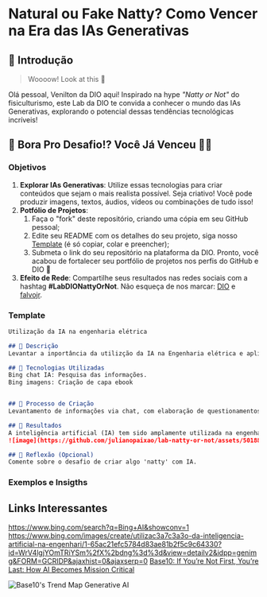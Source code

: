 # Natural ou Fake Natty? Como Vencer na Era das IAs Generativas

## 🚀 Introdução

> Woooow! Look at this 👀

Olá pessoal, Venilton da DIO aqui! Inspirado na hype _"Natty or Not"_ do fisiculturismo, este Lab da DIO te convida a conhecer o mundo das IAs Generativas, explorando o potencial dessas tendências tecnológicas incríveis!

## 🎯 Bora Pro Desafio!? Você Já Venceu 💪🤓

### Objetivos

1. **Explorar IAs Generativas**: Utilize essas tecnologias para criar conteúdos que sejam o mais realista possível. Seja criativo! Você pode produzir imagens, textos, áudios, vídeos ou combinações de tudo isso!
1. **Potfólio de Projetos**:
    1. Faça o "fork" deste repositório, criando uma cópia em seu GitHub pessoal;
    2. Edite seu README com os detalhes do seu projeto, siga nosso [Template](#template) (é só copiar, colar e preencher);
    3. Submeta o link do seu repositório na plataforma da DIO. Pronto, você acabou de fortalecer seu portfólio de projetos nos perfis do GitHub e DIO 🚀
1. **Efeito de Rede**: Compartilhe seus resultados nas redes sociais com a hashtag **#LabDIONattyOrNot**. Não esqueça de nos marcar: [DIO](https://www.linkedin.com/school/dio-makethechange) e [falvojr](https://www.linkedin.com/in/falvojr).

### Template

```markdown
Utilização da IA na engenharia elétrica

## 📒 Descrição
Levantar a inportância da utilizção da IA na Engenharia elétrica e aplicações

## 🤖 Tecnologias Utilizadas
Bing chat IA: Pesquisa das informações.
Bing imagens: Criação de capa ebook


## 🧐 Processo de Criação
Levantamento de informações via chat, com elaboração de questionamentos e geração da imagem para eoobk da pesquisa.

## 🚀 Resultados
A inteligência artificial (IA) tem sido amplamente utilizada na engenharia elétrica para otimizar a distribuição e o gerenciamento da rede elétrica, prever a demanda de energia elétrica, analisar dados de consumo de energia e auxiliar na otimização do uso de recursos 12. Para aprender a usar a IA na engenharia elétrica, é fundamental ter uma base sólida de conhecimento teórico, compreender os conceitos básicos de aprendizado de máquina, algoritmos de IA e suas aplicações na engenharia elétrica. Livros, cursos online e tutoriais podem ser recursos valiosos para adquirir esse conhecimento fundamental. Além disso, existem diversos cursos e treinamentos disponíveis voltados para a aplicação da inteligência artificial na engenharia elétrica, que fornecem orientações passo a passo sobre como usar técnicas de IA em casos reais, proporcionando uma experiência prática e ajudando a desenvolver habilidades essenciais 1. Praticar regularmente é crucial para aprender a usar a inteligência artificial na engenharia elétrica. Experimente criar seus próprios projetos, resolvendo problemas específicos do campo e explorando diferentes técnicas e algoritmos de IA. Quanto mais tempo você dedicar à prática e à experimentação, mais proficiente e confiante se tornará na aplicação da IA na engenharia elétrica 1. Acompanhar as tendências e inovações é essencial para se manter atualizado e preparado para aplicar a IA na engenharia elétrica. Leia artigos e publicações científicas, participe de conferências e workshops e esteja aberto a experimentar novas abordagens e tecnologias emergentes 1.
![image](https://github.com/julianopaixao/lab-natty-or-not/assets/50188105/3bb36936-8530-440f-bc65-7c7b04a876da)

## 💭 Reflexão (Opcional)
Comente sobre o desafio de criar algo 'natty' com IA.
```

### Exemplos e Insigths



## Links Interessantes
https://www.bing.com/search?q=Bing+AI&showconv=1
https://www.bing.com/images/create/utilizac3a7c3a3o-da-inteligencia-artificial-na-engenhari/1-65ac21efc5784d83ae81b2f5c9c64330?id=WrV4lgjYOmTRiYSm%2fX%2bdng%3d%3d&view=detailv2&idpp=genimg&FORM=GCRIDP&ajaxhist=0&ajaxserp=0
[Base10: If You’re Not First, You’re Last: How AI Becomes Mission Critical](https://base10.vc/post/generative-ai-mission-critical/)

![Base10's Trend Map Generative AI](https://github.com/digitalinnovationone/lab-natty-or-not/assets/730492/f4df26e8-f8f7-4419-8252-c69d73ea930c)
